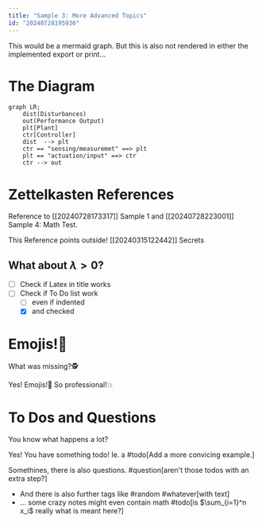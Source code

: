 ```yaml
---
title: "Sample 3: More Advanced Topics"
id: "20240728195936"
---
```


This would be a mermaid graph. But this is also not rendered in either the implemented export or print…

# The Diagram

```mermaid
graph LR;
	dist(Disturbances)
    out(Performance Output)
    plt[Plant]
    ctr[Controller]
    dist  --> plt
    ctr == "sensing/measuremet" ==> plt
    plt == "actuation/input" ==> ctr
    ctr --> out
```

# Zettelkasten References

Reference to [[20240728173317]] Sample 1 and [[20240728223001]] Sample 4: Math Test.

This Reference points outside! [[20240315122442]] Secrets

## What about $\lambda > 0$?

- [ ] Check if Latex in title works
- [ ] Check if To Do list work
    - [ ] even if indented
    - [x] and checked

# Emojis!🎉

What was missing?🕵️

Yes! Emojis!🐳 So professional!💥

# To Dos and Questions

You know what happens a lot?

Yes! You have something todo! Ie. a #todo[Add a more convicing example.]

Somethines, there is also questions. #question[aren't those todos with an extra step?]

-   And there is also further tags like #random #whatever[with text]
-   ... some crazy notes might even contain math #todo[is $\sum_{i=1}^n x_i$ really what is meant here?]
